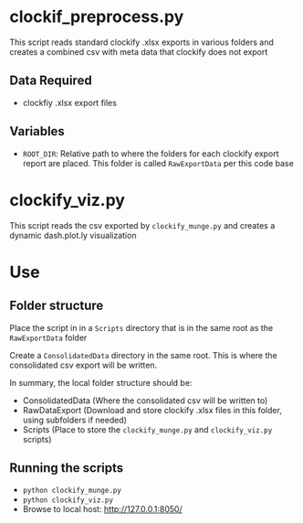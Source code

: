 # clockif_preprocess.py
This script reads standard clockify .xlsx exports in various folders and creates a combined csv with meta data that clockify does not export

## Data Required
* clockfiy .xlsx export files

## Variables
* `ROOT_DIR`: Relative path to where the folders for each clockify export report are placed. This folder is called `RawExportData` per this code base

# clockify_viz.py
This script reads the csv exported by `clockify_munge.py` and creates a dynamic dash.plot.ly  visualization

# Use
## Folder structure
Place the script in in a `Scripts` directory that is in the same root as the `RawExportData` folder

Create a `ConsolidatedData` directory in the same root. This is where the consolidated csv export will be written. 

In summary, the local folder structure should be:
* ConsolidatedData (Where the consolidated csv will be written to)
* RawDataExport (Download and store clockify .xlsx files in this folder, using subfolders if needed)
* Scripts (Place to store the `clockify_munge.py` and `clockify_viz.py` scripts)

## Running the scripts
* `python clockify_munge.py`
* `python clockify_viz.py`
* Browse to local host: http://127.0.0.1:8050/

